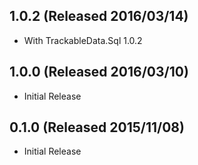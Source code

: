 ## 1.0.2 (Released 2016/03/14)

* With TrackableData.Sql 1.0.2

## 1.0.0 (Released 2016/03/10)

* Initial Release

## 0.1.0 (Released 2015/11/08)

* Initial Release
